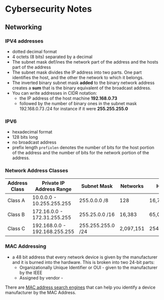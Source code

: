 # Cybersecurity Notes

## Networking

### IPV4 addresses</h3>
 * dotted decimal format
 * 4 octets (8 bits) separated by a decimal
 * The subnet mask def/ines the network part of the address and the hosts part of the address
 * The subnet mask divides the IP address into two parts. One part identifies the host, and the other the network to which it belongs.
 * The inverted binary subnet mask **added** to the binary network address creates a **sum** that is the binary equivalent of the broadcast address.
 * You can write addresses in CIDR notation:
    * the IP address of the host machine **192.168.0.73**
    * followed by the number of binary ones in the subnet mask 192.168.0.73 /24 for instance if it were **255.255.255.0**

### IPV6
* hexadecimal format
* 128 bits long
* no broadcast address
* prefix length ```prefixlen``` denotes the number of bits for the host portion of the address and the number of bits for the network portion of the address.


### Network Address Classes
|  Address Class	|   Private IP Address Range	|  Subnet Mask 	|  Networks 	|   Hosts	|
|---	|---	|---	|---	|---	|
|  Class A  	|  10.0.0.0 - 10.255.255.255 	|   255.0.0.0 /8	|  128 	|  16,777,214 	|
|  Class B	|   172.16.0.0 - 172.31.255.255	|  255.25.0.0 /16 	|   16,383	|  65,024 	|
|  Class C 	|   192.168.0.0 - 192.168.255.255	|  255.255.255.0 /24 	| 2,097,151 	|  254 	|


### MAC Addressing
* a 48 bit address that every network device is given by the manufacturer and it is burned into the hardware. This is broken into two 24-bit parts:
  * Organizationally Unique Identifier or OUI - given to the manufacturer by the IEEE
  * Assigned by vendor - 

There are [MAC address search engines](https://www.macvendorlookup.com/) that can help you identify a device manufacturer by the MAC Address.